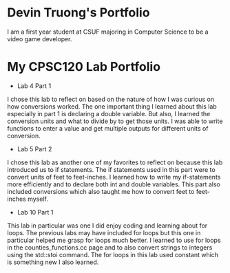 
# Devin Truong's Portfolio

I am a first year student at CSUF majoring in Computer Science to be a video game developer. 

# My CPSC120 Lab Portfolio

* Lab 4 Part  1
	
I chose this lab to reflect on based on the nature of how I was curious on how  conversions worked. The one important thing I learned about this lab especially in part 1 is declaring a double variable. But also, I learned the conversion units and what to divide by to get those units. I was able to write functions to enter a value and get multiple outputs for different units of conversion.

* Lab 5 Part 2
	
I chose this lab as another one of my favorites to reflect on because this lab introduced us to if statements. The if statements used in this part were to convert units of feet to feet-inches. I learned how to write my if-statements more efficiently and to declare both int and double variables. This part also included conversions which also taught me how to convert feet to feet-inches myself. 


* Lab 10 Part 1

This lab in particular was one I did enjoy coding and learning about for loops. The previous labs may have included for loops but this one in particular helped me grasp for loops much better. I learned to use for loops in the counties_functions.cc page and to also convert strings to integers using the std::stoi command. The for loops in this lab used constant which is something new I also learned.
